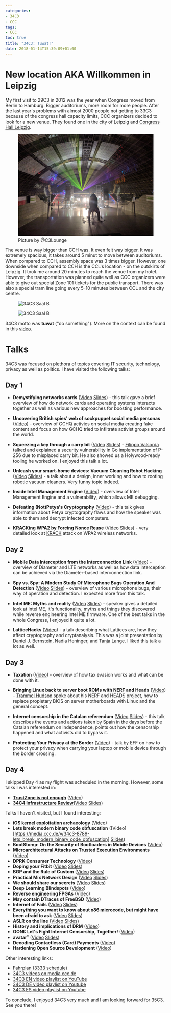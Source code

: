```yaml
---
categories:
- 34C3
- CCC
tags:
- CCC
toc: true
title: "34C3: Tuwat!"
date: 2018-01-14T15:39:09+01:00
---
```


# New location AKA Willkommen in Leipzig

My first visit to 29C3 in 2012 was the year when Congress moved from Berlin to Hamburg. Bigger auditoriums, more room for more people. After the last year's problems with almost 2000 people not getting to 33C3 because of the congress hall capacity limits, CCC organizers decided to look for a new venue. They found one in the city of Leipzig and [Congress Hall Leipzig](http://www.ccl-leipzig.com/).

<figure>
    <img src="/images/34c3_rocket.jpg" title="34C3 rocket"  />
    <figcaption>Picture by @C3Lounge</figcaption>
</figure>

The venue is way bigger than CCH was. It even felt way bigger. It was extremely spacious, it takes around 5 minut to move between auditoriums. When compared to CCH, assembly space was 3 times bigger. However, one downside when compared to CCH is the CCL's location - on the outskirts of Leipzig. It took me around 20 minutes to reach the venue from my hotel. However, the transportation was planned quite well as CCC organizers were able to give out special Zone 101 tickets for the public transport. There was also a special tram line going every 5-10 minutes between CCL and the city centre.

<figure>
    <img src="/images/34c3_saal_b_1.jpg" title="34C3 Saal B"  />
</figure>

<figure>
    <img src="/images/34c3_saal_b_2.jpg" title="34C3 Saal B"  />
</figure>

34C3 motto was **tuwat** ("do something"). More on the context can be found in this [video](https://www.youtube.com/watch?v=1yb2y0UJ-P8).


# Talks

34C3 was focused on plethora of topics covering IT security, technology, privacy as well as politics. I have visited the following talks:


## Day 1

* **Demystifying networks cards** ([Video](https://media.ccc.de/v/34c3-9159-demystifying_network_cards) [Slides](https://mirror-1.server.selfnet.de/CCC/congress/2017/slides-pdf/34c3-9159-demystifying_network_cards.pdf)) - this talk gave a brief overview of how do network cards and operating systems interacts together as well as various new approaches for boosting performance.

* **Uncovering British spies’ web of sockpuppet social media personas** ([Video](https://media.ccc.de/v/34c3-9233-uncovering_british_spies_web_of_sockpuppet_social_media_personas)) - overview of GCHQ activies on social media creating fake content and focus on how GCHQ tried to infiltrate activist groups around the world.


* **Squeezing a key through a carry bit** ([Video](https://media.ccc.de/v/34c3-9021-squeezing_a_key_through_a_carry_bit) [Slides](https://mirror-1.server.selfnet.de/CCC/congress/2017/slides-pdf/34c3-9021-squeezing_a_key_through_a_carry_bit.pdf)) - [Filippo Valsorda](https://blog.filippo.io/) talked and explained a security vulnerability in Go implementation of P-256 due to misplaced carry bit. He also showed us a Holywood-ready tooling he worked on. I enjoyed this talk a lot.

* **Unleash your smart-home devices: Vacuum Cleaning Robot Hacking** ([Video](https://media.ccc.de/v/34c3-9147-unleash_your_smart-home_devices_vacuum_cleaning_robot_hacking) [Slides](https://mirror-1.server.selfnet.de/CCC/congress/2017/slides-pdf/34c3-9147-unleash_your_smart-home_devices_vacuum_cleaning_robot_hacking.pdf)) - a talk about a design, inner working and how to rooting robotic vacuum cleaners. Very funny topic indeed.

* **Inside Intel Management Engine** ([Video](https://media.ccc.de/v/34c3-8762-inside_intel_management_engine)) - overview of Intel Management Engine and a vulnerability, which allows ME debugging.

* **Defeating (Not)Petya's Cryptography** ([Video](https://media.ccc.de/v/34c3-8724-defeating_not_petya_s_cryptography)) - this talk gives information about Petya cryptography flaws and how the speaker was able to them and decrypt infected computers.

* **KRACKing WPA2 by Forcing Nonce Reuse** ([Video](https://media.ccc.de/v/34c3-9273-kracking_wpa2_by_forcing_nonce_reuse) [Slides](https://mirror-1.server.selfnet.de/CCC/congress/2017/slides-pdf/34c3-9273-kracking_wpa2_by_forcing_nonce_reuse.pdf)) - very detailed look at [KRACK](https://en.wikipedia.org/wiki/KRACK) attack on WPA2 wireless networks.

## Day 2
* **Mobile Data Interception from the Interconnection Link** ([Video](https://media.ccc.de/v/34c3-8879-mobile_data_interception_from_the_interconnection_link)) - overview of Diameter and LTE networks as well as how data interception can be achieved via the Diameter-based interconnection link.

* **Spy vs. Spy: A Modern Study Of Microphone Bugs Operation And Detection** ([Video](https://media.ccc.de/v/34c3-8735-spy_vs_spy_a_modern_study_of_microphone_bugs_operation_and_detection) [Slides](https://mirror-1.server.selfnet.de/CCC/congress/2017/slides-pdf/34c3-8735-spy_vs_spy_a_modern_study_of_microphone_bugs_operation_and_detection.pdf)) - overview of various microphone bugs, their way of operation and detection. I expected more from this talk.

* **Intel ME: Myths and reality** ([Video](https://media.ccc.de/v/34c3-8782-intel_me_myths_and_reality) [Slides](https://mirror-1.server.selfnet.de/CCC/congress/2017/slides-pdf/34c3-8782-intel_me_myths_and_reality.pdf)) - speaker gives a detailed look at Intel ME, it's functionality, myths and things they discovered while reverse engineering Intel ME firmware. One of the best talks in the whole Congress, I enjoyed it quite a lot.

* **LatticeHacks** ([Video](https://media.ccc.de/v/34c3-9075-latticehacks)) - a talk describing what Lattices are, how they affect cryptography and cryptanalysis. This was a joint presentation by Daniel J. Bernstein, Nadia Heninger, and Tanja Lange. I liked this talk a lot as well.

## Day 3
* **Taxation** ([Video](https://media.ccc.de/v/34c3-9047-taxation)) - overview of how tax evasion works and what can be done with it.

* **Bringing Linux back to server boot ROMs with NERF and Heads** ([Video](https://media.ccc.de/v/34c3-9056-bringing_linux_back_to_server_boot_roms_with_nerf_and_heads)) - [Trammel Hudson](https://trmm.net/) spoke about his NERF and HEADS project, how to replace propietary BIOS on server motherboards with Linux and the general concept.

* **Internet censorship in the Catalan referendum** ([Video](https://media.ccc.de/v/34c3-9028-internet_censorship_in_the_catalan_referendum) [Slides](https://mirror-1.server.selfnet.de/CCC/congress/2017/slides-pdf/34c3-9028-internet_censorship_in_the_catalan_referendum.pdf)) - this talk describes the events and actions taken by Spain in the days before the Catalan referendum on independence, points out how the censorship happened and what activists did to bypass it.

* **Protecting Your Privacy at the Border** ([Video](https://media.ccc.de/v/34c3-9086-protecting_your_privacy_at_the_border)) - talk by EFF on how to protect your privacy when carrying your laptop or mobile device through the border crossing.

## Day 4

I skipped Day 4 as my flight was scheduled in the morning. However, some talks I was interested in:

* [**TrustZone is not enough**](https://events.ccc.de/congress/2017/Fahrplan/events/8831.html) ([Video](https://media.ccc.de/v/34c3-8831-trustzone_is_not_enough))
* [**34C4 Infrastructure Review**](https://events.ccc.de/congress/2017/Fahrplan/events/8911.html)([Video](https://media.ccc.de/v/34c3-8911-34c3_infrastructure_review) [Slides](https://mirror-1.server.selfnet.de/CCC/congress/2017/slides-pdf/34c3-8911-34c3_infrastructure_review.pdf))



Talks I haven't visited, but I found interesting:

* **iOS kernel exploitation archaeology** ([Video](https://media.ccc.de/v/34c3-8720-ios_kernel_exploitation_archaeology))
* **Lets break modern binary code obfuscation** ([Video][https://media.ccc.de/v/34c3-8789-lets_break_modern_binary_code_obfuscation] [Slides](https://mirror-1.server.selfnet.de/CCC/congress/2017/slides-pdf/34c3-8789-lets_break_modern_binary_code_obfuscation.pdf))
* **BootStomp: On the Security of Bootloaders in Mobile Devices** ([Video](https://media.ccc.de/v/34c3-9205-bootstomp_on_the_security_of_bootloaders_in_mobile_devices))
* **Microarchitectural Attacks on Trusted Execution Environments** ([Video](https://media.ccc.de/v/34c3-8950-microarchitectural_attacks_on_trusted_execution_environments))
* **DPRK Consumer Technology** ([Video](https://media.ccc.de/v/34c3-9279-dprk_consumer_technology))
* **Doping your Fitbit** ([Video](https://media.ccc.de/v/34c3-8908-doping_your_fitbit) [Slides](https://mirror-1.server.selfnet.de/CCC/congress/2017/slides-pdf/34c3-8908-doping_your_fitbit.pdf))
* **BGP and the Rule of Custom** ([Video](https://media.ccc.de/v/34c3-9072-bgp_and_the_rule_of_custom) [Slides](https://mirror-1.server.selfnet.de/CCC/congress/2017/slides-pdf/34c3-9072-bgp_and_the_rule_of_custom.pdf))
* **Practical Mix Network Design**  ([Video](https://media.ccc.de/v/34c3-8974-practical_mix_network_design) [Slides](https://mirror-1.server.selfnet.de/CCC/congress/2017/slides-pdf/34c3-8974-practical_mix_network_design.pdf))
* **We should share our secrets** ([Video](https://media.ccc.de/v/34c3-8885-we_should_share_our_secrets) [Slides](https://mirror-1.server.selfnet.de/CCC/congress/2017/slides-pdf/34c3-8885-we_should_share_our_secrets.pdf))
* **Deep Learning Blindspots** ([Video](https://media.ccc.de/v/34c3-8860-deep_learning_blindspots))
* **Reverse engineering FPGAs** ([Video](https://media.ccc.de/v/34c3-9237-reverse_engineering_fpgas))
* **May contain DTraces of FreeBSD** ([Video](https://media.ccc.de/v/34c3-9196-may_contain_dtraces_of_freebsd))
* **Internet of Fails** ([Video](https://media.ccc.de/v/34c3-9193-internet_of_fails) [Slides](https://mirror-1.server.selfnet.de/CCC/congress/2017/slides-pdf/34c3-9193-internet_of_fails.pdf))
* **Everything you want to know about x86 microcode, but might have been afraid to ask** ([Video](https://media.ccc.de/v/34c3-9058-everything_you_want_to_know_about_x86_microcode_but_might_have_been_afraid_to_ask) [Slides](https://mirror-1.server.selfnet.de/CCC/congress/2017/slides-pdf/34c3-9058-everything_you_want_to_know_about_x86_microcode_but_might_have_been_afraid_to_ask.pdf))
* **ASLR on the line** ([Video](https://media.ccc.de/v/34c3-9135-aslr_on_the_line) [Slides](https://mirror-1.server.selfnet.de/CCC/congress/2017/slides-pdf/34c3-9135-aslr_on_the_line.pdf))
* **History and implications of DRM** ([Video](https://media.ccc.de/v/34c3-9110-history_and_implications_of_drm))
* **OONI: Let's Fight Internet Censorship, Together!** ([Video](https://media.ccc.de/v/34c3-8923-ooni_let_s_fight_internet_censorship_together))
* **avatar²** ([Video](https://media.ccc.de/v/34c3-9195-avatar) [Slides](https://mirror-1.server.selfnet.de/CCC/congress/2017/slides-pdf/34c3-9195-avatar.pdf))
* **Decoding Contactless (Card) Payments** ([Video](https://media.ccc.de/v/34c3-8965-decoding_contactless_card_payments))
* **Hardening Open Source Development** ([Video](https://media.ccc.de/v/34c3-9249-hardening_open_source_development))

Other interesting links:

* [Fahrplan (3333 schedule)](https://fahrplan.events.ccc.de/congress/2017/Fahrplan/)
* [34C3 videos on media.ccc.de](https://media.ccc.de/c/34c3)
* [34C3 EN video playlist on YouTube](https://www.youtube.com/playlist?list=PL_IxoDz1Nq2Z8UVLTVO1HECuAfbzwaCbE)
* [34C3 DE video playlist on Youtube](https://www.youtube.com/playlist?list=PL_IxoDz1Nq2bU4DE7leoXHVLQQo3JAIgR)
* [34C3 ES video playlist on Youtube](https://www.youtube.com/playlist?list=PL_IxoDz1Nq2ZNpApg669HZVfN7Z8EUS-g)

To conclude, I enjoyed 34C3 very much and I am looking forward for 35C3. See you there!

